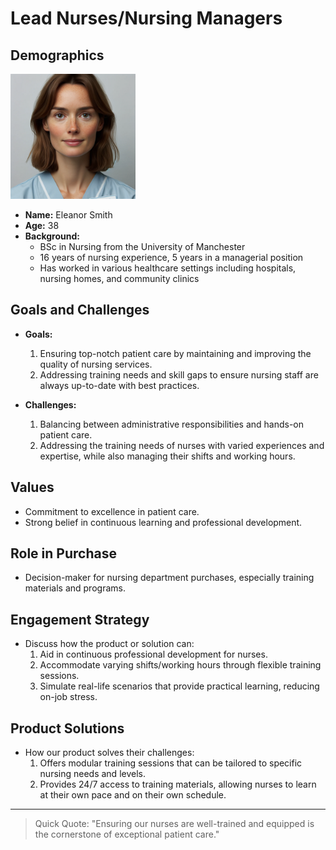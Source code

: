 # Lead Nurses/Nursing Managers

## Demographics
<img src="images/Lead Nurses.webp" height=200/>

- **Name:** Eleanor Smith
- **Age:** 38
- **Background:** 
  - BSc in Nursing from the University of Manchester
  - 16 years of nursing experience, 5 years in a managerial position
  - Has worked in various healthcare settings including hospitals, nursing homes, and community clinics

## Goals and Challenges
- **Goals:** 
  1. Ensuring top-notch patient care by maintaining and improving the quality of nursing services.
  2. Addressing training needs and skill gaps to ensure nursing staff are always up-to-date with best practices.
  
- **Challenges:** 
  1. Balancing between administrative responsibilities and hands-on patient care.
  2. Addressing the training needs of nurses with varied experiences and expertise, while also managing their shifts and working hours.

## Values
- Commitment to excellence in patient care.
- Strong belief in continuous learning and professional development.

## Role in Purchase
- Decision-maker for nursing department purchases, especially training materials and programs.

## Engagement Strategy
- Discuss how the product or solution can:
  1. Aid in continuous professional development for nurses.
  2. Accommodate varying shifts/working hours through flexible training sessions.
  3. Simulate real-life scenarios that provide practical learning, reducing on-job stress.

## Product Solutions
- How our product solves their challenges:
  1. Offers modular training sessions that can be tailored to specific nursing needs and levels.
  2. Provides 24/7 access to training materials, allowing nurses to learn at their own pace and on their own schedule.

---
> Quick Quote: "Ensuring our nurses are well-trained and equipped is the cornerstone of exceptional patient care."